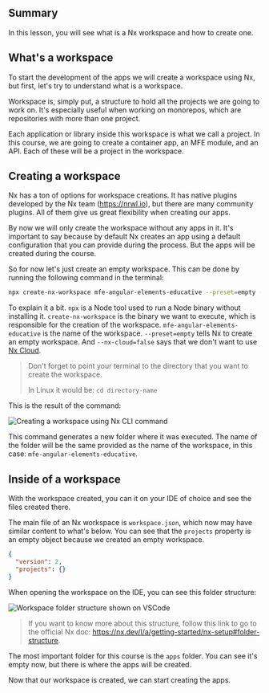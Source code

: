 <!-- Creating a New Nx Workspace -->

## Summary

In this lesson, you will see what is a Nx workspace and how to create one.

## What's a workspace

To start the development of the apps we will create a workspace using Nx, but first, let's try to understand what is a workspace.

Workspace is, simply put, a structure to hold all the projects we are going to work on. It's especially useful when working on monorepos, which are repositories with more than one project.

Each application or library inside this workspace is what we call a project. In this course, we are going to create a container app, an MFE module, and an API. Each of these will be a project in the workspace.

## Creating a workspace

Nx has a ton of options for workspace creations. It has native plugins developed by the Nx team (<https://nrwl.io>), but there are many community plugins. All of them give us great flexibility when creating our apps.

By now we will only create the workspace without any apps in it. It's important to say because by default Nx creates an app using a default configuration that you can provide during the process. But the apps will be created during the course.

So for now let's just create an empty workspace. This can be done by running the following command in the terminal:

```bash
npx create-nx-workspace mfe-angular-elements-educative --preset=empty --nx-cloud=false
```

To explain it a bit. `npx` is a Node tool used to run a Node binary without installing it. `create-nx-workspace` is the binary we want to execute, which is responsible for the creation of the workspace. `mfe-angular-elements-educative` is the name of the workspace. `--preset=empty` tells Nx to create an empty workspace. And `--nx-cloud=false` says that we don't want to use [Nx Cloud](https://nx.app).

> Don't forget to point your terminal to the directory that you want to create the workspace.
> 
> In Linux it would be: `cd directory-name`

This is the result of the command:

<!-- ![Creating a workspace using Nx CLI command](assets/create-nx-empty-workspace.png) -->
![Creating a workspace using Nx CLI command](/api/collection/6586453712175104/5197349072142336/page/5956347840954368/image/6076398241841152?page_type=collection_lesson)

This command generates a new folder where it was executed. The name of the folder will be the same provided as the name of the workspace, in this case: `mfe-angular-elements-educative`.

## Inside of a workspace

With the workspace created, you can it on your IDE of choice and see the files created there.

The main file of an Nx workspace is `workspace.json`, which now may have similar content to what's below. You can see that the `projects` property is an empty object because we created an empty workspace.

```json
{
  "version": 2,
  "projects": {}
}
```

When opening the workspace on the IDE, you can see this folder structure:

<!-- ![Workspace folder structure shown on VSCode](assets/vscode-workspace-folder-structure.png) -->
![Workspace folder structure shown on VSCode](/api/collection/6586453712175104/5197349072142336/page/5956347840954368/image/5343852092719104?page_type=collection_lesson)

> If you want to know more about this structure, follow this link to go to the official Nx doc: <https://nx.dev/l/a/getting-started/nx-setup#folder-structure>.

The most important folder for this course is the `apps` folder. You can see it's empty now, but there is where the apps will be created.

Now that our workspace is created, we can start creating the apps.